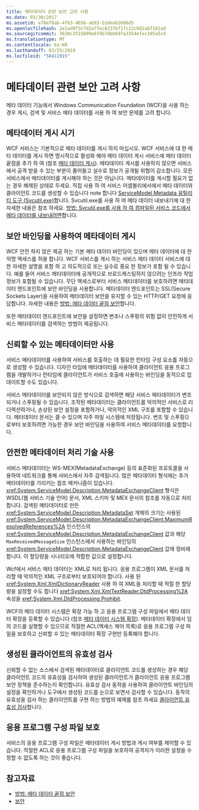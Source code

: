 ```yaml
---
title: 메타데이터 관련 보안 고려 사항
ms.date: 03/30/2017
ms.assetid: e78ef8ab-4f63-4656-ab93-b1deab2666d5
ms.openlocfilehash: 2e1ad9f3c7d2a77ec6237bf1fc12c0d1a67181ad
ms.sourcegitcommit: 3630c2515809e6f4b7dbb697a3354efec105a5cd
ms.translationtype: MT
ms.contentlocale: ko-KR
ms.lasthandoff: 03/25/2019
ms.locfileid: "58411915"
---
```

# <a name="security-considerations-with-metadata"></a>메타데이터 관련 보안 고려 사항
메타 데이터 기능에서 Windows Communication Foundation (WCF)을 사용 하는 경우 게시, 검색 및 서비스 메타 데이터를 사용 하 여 보안 문제를 고려 합니다.  
  
## <a name="when-to-publish-metadata"></a>메타데이터 게시 시기  
 WCF 서비스는 기본적으로 메타 데이터를 게시 하지 마십시오. WCF 서비스에 대 한 메타 데이터를 게시 하면 명시적으로 활성화 해야 메타 데이터 게시 서비스에 메타 데이터 끝점을 추가 하 여 (참조 [메타 데이터 게시](../../../../docs/framework/wcf/feature-details/publishing-metadata.md)). 메타데이터 게시를 사용하지 않으면 서비스에서 공격 받을 수 있는 부분이 줄어들고 실수로 정보가 공개될 위험이 감소합니다. 모든 서비스에서 메타데이터를 게시해야 하는 것은 아닙니다. 메타데이터를 게시할 필요가 없는 경우 해제된 상태로 두세요. 직접 사용 하 여 서비스 어셈블리에서에서 메타 데이터와 클라이언트 코드를 생성할 수 있습니다 note 합니다 [ServiceModel Metadata 유틸리티 도구 (Svcutil.exe)](../../../../docs/framework/wcf/servicemodel-metadata-utility-tool-svcutil-exe.md)합니다. Svcutil.exe를 사용 하 여 메타 데이터 내보내기에 대 한 자세한 내용은 참조 하세요. [방법: Svcutil.exe를 사용 하 여 컴파일된 서비스 코드에서 메타 데이터를 내보내려면](../../../../docs/framework/wcf/feature-details/how-to-use-svcutil-exe-to-export-metadata-from-compiled-service-code.md)합니다.  
  
## <a name="publishing-metadata-using-a-secure-binding"></a>보안 바인딩을 사용하여 메타데이터 게시  
 WCF 안전 하지 않은 제공 하는 기본 메타 데이터 바인딩이 있으며 메타 데이터에 대 한 익명 액세스를 허용 합니다. WCF 서비스를 게시 하는 서비스 메타 데이터 서비스에 대 한 자세한 설명을 포함 하 고 의도적으로 또는 실수로 중요 한 정보가 포함 될 수 있습니다. 예를 들어 서비스 메타데이터에 공개적으로 브로드캐스팅하지 않으려는 인프라 작업 정보가 포함될 수 있습니다. 무단 액세스로부터 서비스 메타데이터를 보호하려면 메타데이터 엔드포인트에 보안 바인딩을 사용합니다. 메타데이터 엔드포인트는 SSL(Secure Sockets Layer)을 사용하여 메타데이터 보안을 유지할 수 있는 HTTP/GET 요청에 응답합니다. 자세한 내용은 [방법: 메타 데이터 끝점 보안](../../../../docs/framework/wcf/feature-details/how-to-secure-metadata-endpoints.md)합니다.  
  
 또한 메타데이터 엔드포인트에 보안을 설정하면 변조나 스푸핑의 위험 없이 안전하게 서비스 메타데이터를 검색하는 방법이 제공됩니다.  
  
## <a name="using-only-trusted-metadata"></a>신뢰할 수 있는 메타데이터만 사용  
 서비스 메타데이터를 사용하여 서비스를 호출하는 데 필요한 런타임 구성 요소를 자동으로 생성할 수 있습니다. 디자인 타임에 메타데이터를 사용하여 클라이언트 응용 프로그램을 개발하거나 런타임에 클라이언트가 서비스 호출에 사용하는 바인딩을 동적으로 업데이트할 수도 있습니다.  
  
 서비스 메타데이터를 보안되지 않은 방식으로 검색하면 해당 서비스 메타데이터가 변조되거나 스푸핑될 수 있습니다. 조작된 메타데이터는 클라이언트를 악의적인 서비스로 리디렉션하거나, 손상된 보안 설정을 포함하거나, 악의적인 XML 구조를 포함할 수 있습니다. 메타데이터 문서는 클 수 있으며 자주 파일 시스템에 저장됩니다. 변조 및 스푸핑으로부터 보호하려면 가능한 경우 보안 바인딩을 사용하여 서비스 메타데이터를 요청합니다.  
  
## <a name="using-safe-techniques-for-processing-metadata"></a>안전한 메타데이터 처리 기술 사용  
 서비스 메타데이터는 WS-MEX(MetadataExchange) 등의 표준화된 프로토콜을 사용하여 네트워크를 통해 서비스에서 자주 검색됩니다. 많은 메타데이터 형식에는 추가 메타데이터를 가리키는 참조 메커니즘이 있습니다. 
  <xref:System.ServiceModel.Description.MetadataExchangeClient> 형식은 WSDL(웹 서비스 기술 언어) 문서, XML 스키마 및 MEX 문서의 참조를 자동으로 처리합니다. 검색된 메타데이터로 만든 <xref:System.ServiceModel.Description.MetadataSet> 개체의 크기는 사용된 <xref:System.ServiceModel.Description.MetadataExchangeClient.MaximumResolvedReferences%2A> 인스턴스의 <xref:System.ServiceModel.Description.MetadataExchangeClient> 값과 해당 `MaxReceivedMessageSize` 인스턴스에서 사용하는 바인딩의 <xref:System.ServiceModel.Description.MetadataExchangeClient> 값에 정비례합니다. 이 할당량을 시나리오에 적합한 값으로 설정합니다.  
  
 Wcf에서 서비스 메타 데이터는 XML로 처리 됩니다. 응용 프로그램이 XML 문서를 처리할 때 악의적인 XML 구조로부터 보호되어야 합니다. 사용 된 <xref:System.Xml.XmlDictionaryReader> 사용 하 여 XML을 처리할 때 적절 한 할당량을 설정할 수도 합니다 <xref:System.Xml.XmlTextReader.DtdProcessing%2A> 속성을 <xref:System.Xml.DtdProcessing.Prohibit>.  
  
 WCF의 메타 데이터 시스템은 확장 가능 하 고 응용 프로그램 구성 파일에서 메타 데이터 확장을 등록할 수 있습니다 (참조 [메타 데이터 시스템 확장](../../../../docs/framework/wcf/extending/extending-the-metadata-system.md)). 메타데이터 확장에서 임의 코드를 실행할 수 있으므로 적절한 ACL(액세스 제어 목록)로 응용 프로그램 구성 파일을 보호하고 신뢰할 수 있는 메타데이터 확장 구현만 등록해야 합니다.  
  
## <a name="validating-generated-clients"></a>생성된 클라이언트의 유효성 검사  
 신뢰할 수 없는 소스에서 검색된 메타데이터로 클라이언트 코드를 생성하는 경우 해당 클라이언트 코드의 유효성을 검사하여 생성된 클라이언트가 클라이언트 응용 프로그램 보안 정책을 준수하는지 확인합니다. 유효성 검사 동작을 사용하여 클라이언트 바인딩의 설정을 확인하거나 도구에서 생성된 코드를 눈으로 보면서 검사할 수 있습니다. 동작의 유효성을 검사 하는 클라이언트를 구현 하는 방법의 예제를 참조 하세요 [클라이언트 유효성 검사](../../../../docs/framework/wcf/samples/client-validation.md)합니다.  
  
## <a name="protecting-application-configuration-files"></a>응용 프로그램 구성 파일 보호  
 서비스의 응용 프로그램 구성 파일은 메타데이터 게시 방법과 게시 여부를 제어할 수 있습니다. 적절한 ACL로 응용 프로그램 구성 파일을 보호하여 공격자가 이러한 설정을 수정할 수 없도록 하는 것이 좋습니다.  
  
## <a name="see-also"></a>참고자료
- [방법: 메타 데이터 끝점 보안](../../../../docs/framework/wcf/feature-details/how-to-secure-metadata-endpoints.md)
- [보안](../../../../docs/framework/wcf/feature-details/security.md)
